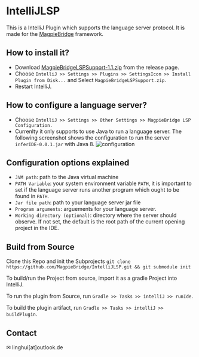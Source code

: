 # IntelliJLSP

This is a IntelliJ Plugin which supports the language server protocol. It is made for the [MagpieBridge](https://github.com/MagpieBridge/MagpieBridge) framework.

## How to install it?
- Download [MagpieBridgeLSPSupport-1.1.zip](https://github.com/MagpieBridge/IntelliJLSP/releases/download/v1.1/MagpieBridgeLSPSupport-1.1.zip) from the release page.
- Choose `IntelliJ >> Settings >> Plugins >> SettingsIcon >> Install Plugin from Disk...` and Select `MagpieBridgeLSPSupport.zip`.
- Restart IntelliJ.
## How to configure a language server?
- Choose `IntelliJ >> Settings >> Other Settings >> MagpieBridge LSP Configuration.` 
- Currenlty it only supports to use Java to run a language server. The following screenshot shows the configuration to run the server `inferIDE-0.0.1.jar` with Java 8.
![configuration](https://github.com/MagpieBridge/MagpieBridge/blob/develop/doc/intellij1.PNG)
## Configuration options explained
- `JVM path`: path to the Java virtual machine
- `PATH Variable`: your system environment variable `PATH`, it is important to set if the language server runs another program which ought to be found in `PATH`.
- `Jar file path`: path to your language server jar file
- `Program arguments`: arguements for your language server.
- `Working directory (optional)`: directory where the server should observe. If not set, the default is the root path of the current opening project in the IDE. 

## Build from Source
Clone this Repo and init the Subprojects `git clone https://github.com/MagpieBridge/IntelliJLSP.git && git submodule init`

To build/run the Project from source, import it as a gradle Project into IntelliJ.

To run the plugin from Source, run `Gradle >> Tasks >> intelliJ >> runIde`.

To build the plugin artifact, run `Gradle >> Tasks >> intelliJ >> buildPlugin`.

## Contact 
&#x2709; linghui[at]outlook.de
